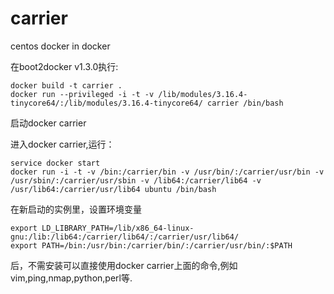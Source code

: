 # carrier
centos docker in docker


在boot2docker v1.3.0执行:

    docker build -t carrier . 
    docker run --privileged -i -t -v /lib/modules/3.16.4-tinycore64/:/lib/modules/3.16.4-tinycore64/ carrier /bin/bash

启动docker carrier

进入docker carrier,运行：

    service docker start
    docker run -i -t -v /bin:/carrier/bin -v /usr/bin/:/carrier/usr/bin -v /usr/sbin/:/carrier/usr/sbin -v /lib64:/carrier/lib64 -v /usr/lib64:/carrier/usr/lib64 ubuntu /bin/bash

在新启动的实例里，设置环境变量

    export LD_LIBRARY_PATH=/lib/x86_64-linux-gnu:/lib:/lib64:/carrier/lib64/:/carrier/usr/lib64/
    export PATH=/bin:/usr/bin:/carrier/bin/:/carrier/usr/bin/:$PATH

后，不需安装可以直接使用docker carrier上面的命令,例如vim,ping,nmap,python,perl等.
